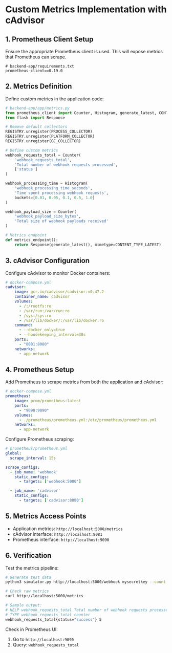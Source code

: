 # Custom Metrics Implementation with cAdvisor

## 1. Prometheus Client Setup

Ensure the appropriate Prometheus client is used. This will expose metrics that Prometheus can scrape.

```plaintext
# backend-app/requirements.txt
prometheus-client==0.19.0
```

## 2. Metrics Definition

Define custom metrics in the application code:

```python
# backend-app/app/metrics.py
from prometheus_client import Counter, Histogram, generate_latest, CONTENT_TYPE_LATEST, REGISTRY, PROCESS_COLLECTOR, PLATFORM_COLLECTOR, GC_COLLECTOR
from flask import Response

# Remove default collectors
REGISTRY.unregister(PROCESS_COLLECTOR)
REGISTRY.unregister(PLATFORM_COLLECTOR)
REGISTRY.unregister(GC_COLLECTOR)

# Define custom metrics
webhook_requests_total = Counter(
    'webhook_requests_total',
    'Total number of webhook requests processed',
    ['status']
)

webhook_processing_time = Histogram(
    'webhook_processing_time_seconds',
    'Time spent processing webhook requests',
    buckets=[0.01, 0.05, 0.1, 0.5, 1.0]
)

webhook_payload_size = Counter(
    'webhook_payload_size_bytes',
    'Total size of webhook payloads received'
)

# Metrics endpoint
def metrics_endpoint():
    return Response(generate_latest(), mimetype=CONTENT_TYPE_LATEST)
```

## 3. cAdvisor Configuration

Configure cAdvisor to monitor Docker containers:

```yaml
# docker-compose.yml
cadvisor:
    image: gcr.io/cadvisor/cadvisor:v0.47.2
    container_name: cadvisor
    volumes:
      - /:/rootfs:ro
      - /var/run:/var/run:ro
      - /sys:/sys:ro
      - /var/lib/docker/:/var/lib/docker:ro
    command:
      - --docker_only=true
      - --housekeeping_interval=30s
    ports:
      - "8081:8080"
    networks:
      - app-network
```

## 4. Prometheus Setup

Add Prometheus to scrape metrics from both the application and cAdvisor:

```yaml
# docker-compose.yml
prometheus:
    image: prom/prometheus:latest
    ports:
      - "9090:9090"
    volumes:
      - ./prometheus/prometheus.yml:/etc/prometheus/prometheus.yml
    networks:
      - app-network
```

Configure Prometheus scraping:

```yaml
# prometheus/prometheus.yml
global:
  scrape_interval: 15s

scrape_configs:
  - job_name: 'webhook'
    static_configs:
      - targets: ['webhook:5000']

  - job_name: 'cadvisor'
    static_configs:
      - targets: ['cadvisor:8080']
```

## 5. Metrics Access Points

- Application metrics: `http://localhost:5000/metrics`
- cAdvisor interface: `http://localhost:8081`
- Prometheus interface: `http://localhost:9090`

## 6. Verification

Test the metrics pipeline:

```bash
# Generate test data
python3 simulator.py http://localhost:5000/webhook mysecretkey --count 5

# Check raw metrics
curl http://localhost:5000/metrics

# Sample output:
# HELP webhook_requests_total Total number of webhook requests processed
# TYPE webhook_requests_total counter
webhook_requests_total{status="success"} 5
```

Check in Prometheus UI:

1. Go to `http://localhost:9090`
2. Query: `webhook_requests_total`

